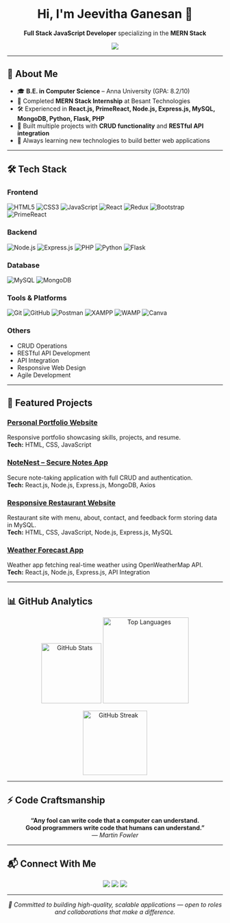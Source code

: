 <div align="center">
  <h1>Hi, I'm Jeevitha Ganesan 👋</h1>
  <p><strong>Full Stack JavaScript Developer</strong> specializing in the <strong>MERN Stack</strong></p>
</div>

<p align="center">
  <img src="https://komarev.com/ghpvc/?username=jeevitha28-g&color=blue" />
</p>

---

## 🚀 About Me
- 🎓 **B.E. in Computer Science** – Anna University (GPA: 8.2/10)  
- 💼 Completed **MERN Stack Internship** at Besant Technologies  
- 🛠 Experienced in **React.js, PrimeReact, Node.js, Express.js, MySQL, MongoDB, Python, Flask, PHP**  
- 📌 Built multiple projects with **CRUD functionality** and **RESTful API integration**  
- 🌱 Always learning new technologies to build better web applications  

---

## 🛠 Tech Stack

### **Frontend**
![HTML5](https://img.shields.io/badge/-HTML5-E34F26?logo=html5&logoColor=fff)
![CSS3](https://img.shields.io/badge/-CSS3-1572B6?logo=css3&logoColor=fff)
![JavaScript](https://img.shields.io/badge/-JavaScript-F7DF1E?logo=javascript&logoColor=000)
![React](https://img.shields.io/badge/-React-61DAFB?logo=react&logoColor=000)
![Redux](https://img.shields.io/badge/-Redux-764ABC?logo=redux&logoColor=fff)
![Bootstrap](https://img.shields.io/badge/-Bootstrap-7952B3?logo=bootstrap&logoColor=fff)
![PrimeReact](https://img.shields.io/badge/-PrimeReact-41B883?logo=react&logoColor=fff)

### **Backend**
![Node.js](https://img.shields.io/badge/-Node.js-339933?logo=node.js&logoColor=fff)
![Express.js](https://img.shields.io/badge/-Express.js-000000?logo=express&logoColor=fff)
![PHP](https://img.shields.io/badge/-PHP-777BB4?logo=php&logoColor=fff)
![Python](https://img.shields.io/badge/-Python-3776AB?logo=python&logoColor=fff)
![Flask](https://img.shields.io/badge/-Flask-000000?logo=flask&logoColor=fff)

### **Database**
![MySQL](https://img.shields.io/badge/-MySQL-4479A1?logo=mysql&logoColor=fff)
![MongoDB](https://img.shields.io/badge/-MongoDB-47A248?logo=mongodb&logoColor=fff)

### **Tools & Platforms**
![Git](https://img.shields.io/badge/-Git-F05032?logo=git&logoColor=fff)
![GitHub](https://img.shields.io/badge/-GitHub-181717?logo=github&logoColor=fff)
![Postman](https://img.shields.io/badge/-Postman-FF6C37?logo=postman&logoColor=fff)
![XAMPP](https://img.shields.io/badge/-XAMPP-F26B00?logo=apache&logoColor=fff)
![WAMP](https://img.shields.io/badge/-WAMP-4DB33D?logo=apache&logoColor=fff)
![Canva](https://img.shields.io/badge/-Canva-00C4CC?logo=canva&logoColor=fff)

### **Others**
- CRUD Operations  
- RESTful API Development  
- API Integration  
- Responsive Web Design  
- Agile Development  

---

## 📌 Featured Projects

### [Personal Portfolio Website](https://jeevitha28-g.github.io/personal-portfolio/)
Responsive portfolio showcasing skills, projects, and resume.  
**Tech:** HTML, CSS, JavaScript

### [NoteNest – Secure Notes App](https://github.com/jeevitha28-g/note-nest)
Secure note-taking application with full CRUD and authentication.  
**Tech:** React.js, Node.js, Express.js, MongoDB, Axios

### [Responsive Restaurant Website](https://github.com/jeevitha28-g/restaurant-website)
Restaurant site with menu, about, contact, and feedback form storing data in MySQL.  
**Tech:** HTML, CSS, JavaScript, Node.js, Express.js, MySQL

### [Weather Forecast App](https://github.com/jeevitha28-g/weather-app)
Weather app fetching real-time weather using OpenWeatherMap API.  
**Tech:** React.js, Node.js, Express.js, API Integration

---

## 📊 GitHub Analytics

<p align="center">
  <img height="140" src="https://github-readme-stats.vercel.app/api?username=jeevitha28-g&show_icons=true&theme=radical" alt="GitHub Stats" />
  <img height="200" src="https://github-readme-stats.vercel.app/api/top-langs/?username=jeevitha28-g&layout=compact&theme=radical" alt="Top Languages" />
</p>

<p align="center">
  <img height="150" src="https://github-readme-streak-stats.herokuapp.com/?user=jeevitha28-g&theme=radical" alt="GitHub Streak" />
</p>

---

## ⚡ Code Craftsmanship

<div align="center">

 **“Any fool can write code that a computer can understand.**  
 **Good programmers write code that humans can understand.”**  
 *— Martin Fowler*

</div>


---

## 📬 Connect With Me
<p align="center">
  <a href="mailto:gvtha001@gmail.com"><img src="https://img.shields.io/badge/-Email-D14836?logo=gmail&logoColor=fff" /></a>
  <a href="https://github.com/jeevitha28-g"><img src="https://img.shields.io/badge/-GitHub-181717?logo=github&logoColor=fff" /></a>
  <a href="https://jeevitha28-g.github.io/personal-portfolio/"><img src="https://img.shields.io/badge/-Portfolio-000000?logo=vercel&logoColor=fff" /></a>
</p>

---

<p align="center">
  <em>🚀 Committed to building high-quality, scalable applications — open to roles and collaborations that make a difference.</em>
</p>

